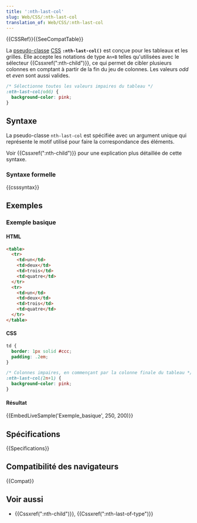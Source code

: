```yaml
---
title: ':nth-last-col'
slug: Web/CSS/:nth-last-col
translation_of: Web/CSS/:nth-last-col
---
```


{{CSSRef}}{{SeeCompatTable}}

La [pseudo-classe](/fr/docs/Web/CSS/Pseudo-classes) [CSS](/fr/docs/Web/CSS) **`:nth-last-col()`** est conçue pour les tableaux et les grilles. Elle accepte les notations de type `An+B` telles qu'utilisées avec le sélecteur {{Cssxref(":nth-child")}}, ce qui permet de cibler plusieurs colonnes en comptant à partir de la fin du jeu de colonnes. Les valeurs _odd_ et _even_ sont aussi valides.

```css
/* Sélectionne toutes les valeurs impaires du tableau */
:nth-last-col(odd) {
  background-color: pink;
}
```

## Syntaxe

La pseudo-classe `nth-last-col` est spécifiée avec un argument unique qui représente le motif utilisé pour faire la correspondance des éléments.

Voir {{Cssxref(":nth-child")}} pour une explication plus détaillée de cette syntaxe.

### Syntaxe formelle

{{csssyntax}}

## Exemples

### Exemple basique

#### HTML

```html
<table>
  <tr>
    <td>un</td>
    <td>deux</td>
    <td>trois</td>
    <td>quatre</td>
  </tr>
  <tr>
    <td>un</td>
    <td>deux</td>
    <td>trois</td>
    <td>quatre</td>
  </tr>
</table>
```

#### CSS

```css
td {
  border: 1px solid #ccc;
  padding: .2em;
}

/* Colonnes impaires, en commençant par la colonne finale du tableau */
:nth-last-col(2n+1) {
  background-color: pink;
}
```

#### Résultat

{{EmbedLiveSample('Exemple_basique', 250, 200)}}

## Spécifications

{{Specifications}}

## Compatibilité des navigateurs

{{Compat}}

## Voir aussi

- {{Cssxref(":nth-child")}}, {{Cssxref(":nth-last-of-type")}}
